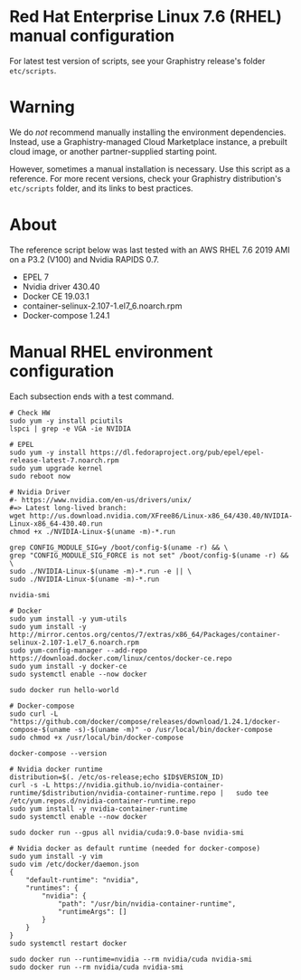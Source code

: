 # Red Hat Enterprise Linux 7.6 (RHEL) manual configuration

For latest test version of scripts, see your Graphistry release's folder `etc/scripts`.

# Warning

We do *not* recommend manually installing the environment dependencies. Instead, use a Graphistry-managed Cloud Marketplace instance, a prebuilt cloud image, or another partner-supplied starting point.

However, sometimes a manual installation is necessary. Use this script as a reference. For more recent versions, check your Graphistry distribution's `etc/scripts` folder, and its links to best practices.

# About

The reference script below was last tested with an AWS RHEL 7.6 2019 AMI on a P3.2 (V100) and Nvidia RAPIDS 0.7. 

* EPEL 7
* Nvidia driver 430.40
* Docker CE 19.03.1
* container-selinux-2.107-1.el7_6.noarch.rpm
* Docker-compose 1.24.1


# Manual RHEL environment configuration

Each subsection ends with a test command. 

```
# Check HW
sudo yum -y install pciutils
lspci | grep -e VGA -ie NVIDIA

# EPEL
sudo yum -y install https://dl.fedoraproject.org/pub/epel/epel-release-latest-7.noarch.rpm
sudo yum upgrade kernel
sudo reboot now

# Nvidia Driver
#- https://www.nvidia.com/en-us/drivers/unix/
#=> Latest long-lived branch: 
wget http://us.download.nvidia.com/XFree86/Linux-x86_64/430.40/NVIDIA-Linux-x86_64-430.40.run
chmod +x ./NVIDIA-Linux-$(uname -m)-*.run

grep CONFIG_MODULE_SIG=y /boot/config-$(uname -r) && \
grep "CONFIG_MODULE_SIG_FORCE is not set" /boot/config-$(uname -r) && \
sudo ./NVIDIA-Linux-$(uname -m)-*.run -e || \
sudo ./NVIDIA-Linux-$(uname -m)-*.run

nvidia-smi

# Docker
sudo yum install -y yum-utils
sudo yum install -y http://mirror.centos.org/centos/7/extras/x86_64/Packages/container-selinux-2.107-1.el7_6.noarch.rpm
sudo yum-config-manager --add-repo https://download.docker.com/linux/centos/docker-ce.repo
sudo yum install -y docker-ce
sudo systemctl enable --now docker

sudo docker run hello-world

# Docker-compose
sudo curl -L "https://github.com/docker/compose/releases/download/1.24.1/docker-compose-$(uname -s)-$(uname -m)" -o /usr/local/bin/docker-compose
sudo chmod +x /usr/local/bin/docker-compose

docker-compose --version

# Nvidia docker runtime
distribution=$(. /etc/os-release;echo $ID$VERSION_ID)
curl -s -L https://nvidia.github.io/nvidia-container-runtime/$distribution/nvidia-container-runtime.repo |   sudo tee /etc/yum.repos.d/nvidia-container-runtime.repo
sudo yum install -y nvidia-container-runtime
sudo systemctl enable --now docker

sudo docker run --gpus all nvidia/cuda:9.0-base nvidia-smi

# Nvidia docker as default runtime (needed for docker-compose)
sudo yum install -y vim
sudo vim /etc/docker/daemon.json
{
    "default-runtime": "nvidia",
    "runtimes": {
        "nvidia": {
            "path": "/usr/bin/nvidia-container-runtime",
            "runtimeArgs": []
        }
    }
}
sudo systemctl restart docker

sudo docker run --runtime=nvidia --rm nvidia/cuda nvidia-smi
sudo docker run --rm nvidia/cuda nvidia-smi
```
